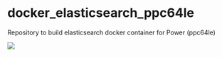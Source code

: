 # docker_elasticsearch_ppc64le
Repository to build elasticsearch docker container for Power (ppc64le)

[![](https://images.microbadger.com/badges/image/schabrolles/elasticsearch_ppc64le.svg)](https://microbadger.com/images/schabrolles/elasticsearch_ppc64le "Get your own image badge on microbadger.com")
